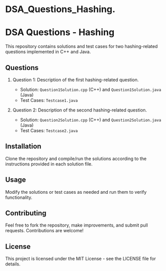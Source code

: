 # DSA_Questions_Hashing.

# DSA Questions - Hashing

This repository contains solutions and test cases for two hashing-related questions implemented in C++ and Java.

## Questions

1. Question 1: Description of the first hashing-related question.
   - Solution: `Question1Solution.cpp` (C++) and `Question1Solution.java` (Java)
   - Test Cases: `Testcase1.java`

2. Question 2: Description of the second hashing-related question.
   - Solution: `Question2Solution.cpp` (C++) and `Question2Solution.java` (Java)
   - Test Cases: `Testcase2.java`

## Installation

Clone the repository and compile/run the solutions according to the instructions provided in each solution file.

## Usage

Modify the solutions or test cases as needed and run them to verify functionality.

## Contributing

Feel free to fork the repository, make improvements, and submit pull requests. Contributions are welcome!

## License

This project is licensed under the MIT License - see the LICENSE file for details.

